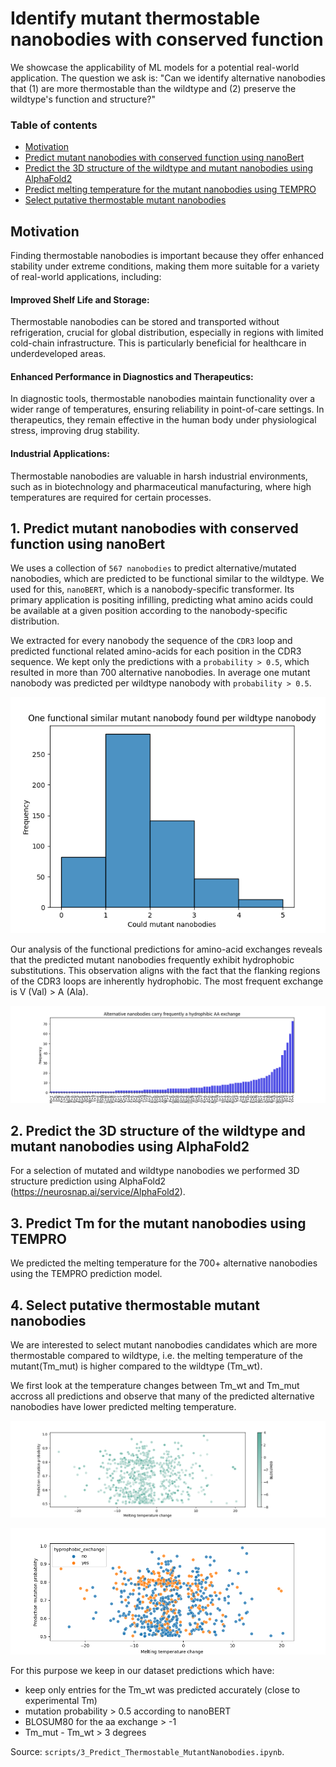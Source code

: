 # Identify mutant thermostable nanobodies with conserved function

We showcase the applicability of ML models for a potential real-world application. The question we ask is: "Can we identify alternative nanobodies that (1) are more thermostable than the wildtype and (2) preserve the wildtype's function and structure?"

### Table of contents

- [Motivation](#motivation)
- [Predict mutant nanobodies with conserved function using nanoBert](#step1)
- [Predict the 3D structure of the wildtype and mutant nanobodies using AlphaFold2](#step2)
- [Predict  melting temperature for the mutant nanobodies using TEMPRO](#step3)
- [Select putative thermostable mutant nanobodies](#step4)


## Motivation <a name="motivation"></a>

Finding thermostable nanobodies is important because they offer enhanced stability under extreme conditions, making them more suitable for a variety of real-world applications, including:

#### Improved Shelf Life and Storage:

Thermostable nanobodies can be stored and transported without refrigeration, crucial for global distribution, especially in regions with limited cold-chain infrastructure. This is particularly beneficial for healthcare in underdeveloped areas.

#### Enhanced Performance in Diagnostics and Therapeutics:

In diagnostic tools, thermostable nanobodies maintain functionality over a wider range of temperatures, ensuring reliability in point-of-care settings. In therapeutics, they remain effective in the human body under physiological stress, improving drug stability.

#### Industrial Applications:

Thermostable nanobodies are valuable in harsh industrial environments, such as in biotechnology and pharmaceutical manufacturing, where high temperatures are required for certain processes.

## 1. Predict mutant nanobodies with conserved function using nanoBert <a name="step1"></a>

We uses a collection of `567 nanobodies` to predict alternative/mutated nanobodies, which are predicted to be functional similar to the wildtype. We used for this, `nanoBERT`, which is a nanobody-specific transformer. Its primary application is positing infilling, predicting what amino acids could be available at a given position according to the nanobody-specific distribution.  

We extracted for every nanobody the sequence of the `CDR3` loop and predicted functional related amino-acids for each position in the CDR3 sequence. We kept only the predictions with a `probability > 0.5`, which resulted in more than 700 alternative nanobodies. In average one mutant nanobody was predicted per wildtype nanobody with `probability > 0.5`.

![](./scripts/figures/7_numberofalternative_nanobodies.png)

Our analysis of the functional predictions for amino-acid exchanges reveals that the predicted mutant nanobodies frequently exhibit hydrophobic substitutions. This observation aligns with the fact that the flanking regions of the CDR3 loops are inherently hydrophobic. The most frequent exchange is V (Val) > A (Ala).

![](./scripts/figures/8_mutated_aa_nanobodies.png)

## 2. Predict the 3D structure of the wildtype and mutant nanobodies using AlphaFold2 <a name="step2"></a>

For a selection of mutated and wildtype nanobodies we performed 3D structure prediction using AlphaFold2 (https://neurosnap.ai/service/AlphaFold2).

## 3. Predict Tm for the mutant nanobodies using TEMPRO <a name="step3"></a>

We predicted the melting temperature for the 700+ alternative nanobodies using the TEMPRO prediction model.

## 4. Select putative thermostable mutant nanobodies <a name="step4"></a>

We are interested to select mutant nanobodies candidates which are more thermostable compared to wildtype, i.e. the melting temperature of the mutant(Tm_mut) is higher compared to the wildtype (Tm_wt). 

We first look at the temperature changes between Tm_wt and Tm_mut accross all predictions and observe that many of the predicted alternative nanobodies have lower predicted melting temperature. 

![](./scripts/figures/10_melting_temperature_all.png)

![](./scripts/figures/11_melting_temperature_all_colored_by_aa.png)

For this purpose we keep in our dataset predictions which have:

- keep only entries for the Tm_wt was predicted accurately (close to experimental Tm)
- mutation probability > 0.5 according to nanoBERT
- BLOSUM80 for the aa exchange > -1 
- Tm_mut - Tm_wt > 3 degrees

Source: `scripts/3_Predict_Thermostable_MutantNanobodies.ipynb`.


